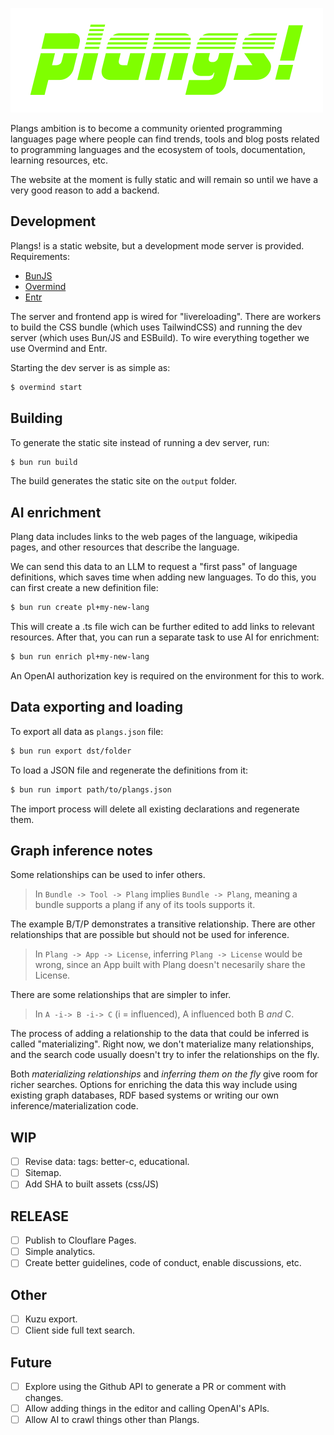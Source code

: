 ![Plangs!](packages/server/static/images/plangs-dark.svg)

Plangs ambition is to become a community oriented programming languages page where people can find trends, tools and blog posts related to programming languages and the ecosystem of tools, documentation, learning resources, etc.

The website at the moment is fully static and will remain so until we have a very good reason to add a backend.

## Development

Plangs! is a static website, but a development mode server is provided.
Requirements:

* [BunJS](https://bun.sh/)
* [Overmind](https://github.com/DarthSim/overmind)
* [Entr](https://github.com/eradman/entr)

The server and frontend app is wired for "livereloading". There are workers to build the CSS bundle (which uses TailwindCSS) and running the dev server (which uses Bun/JS and ESBuild). To wire everything together we use Overmind and Entr.

Starting the dev server is as simple as:

```sh
$ overmind start
```

## Building

To generate the static site instead of running a dev server, run:

```sh
$ bun run build
```

The build generates the static site on the `output` folder.

## AI enrichment

Plang data includes links to the web pages of the language, wikipedia pages, and other resources that describe the language.

We can send this data to an LLM to request a "first pass" of language definitions, which saves time when adding new languages. To do this, you can first create a new definition file:

```sh
$ bun run create pl+my-new-lang
```

This will create a .ts file wich can be further edited to add links to relevant resources.
After that, you can run a separate task to use AI for enrichment:

```sh
$ bun run enrich pl+my-new-lang
```

An OpenAI authorization key is required on the environment for this to work.

## Data exporting and loading

To export all data as `plangs.json` file:

```sh
$ bun run export dst/folder
```

To load a JSON file and regenerate the definitions from it:

```sh
$ bun run import path/to/plangs.json
```

The import process will delete all existing declarations and regenerate them.

## Graph inference notes

Some relationships can be used to infer others.

> In `Bundle -> Tool -> Plang` implies `Bundle -> Plang`, meaning a bundle supports a plang if any of its tools supports it.

The example B/T/P demonstrates a transitive relationship. There are other relationships that are possible but should not be used for inference.

> In `Plang -> App -> License`, inferring `Plang -> License` would be wrong, since an App built with Plang doesn't necesarily share the License.

There are some relationships that are simpler to infer.

> In `A -i-> B -i-> C` (i = influenced), A influenced both B _and_ C.

The process of adding a relationship to the data that could be inferred is called "materializing". Right now, we don't materialize many relationships, and the search code usually doesn't try to infer the relationships on the fly.

Both *materializing relationships* and *inferring them on the fly* give room for richer searches. Options for enriching the data this way include using existing graph databases, RDF based systems or writing our own inference/materialization code.

## WIP

- [ ] Revise data: tags: better-c, educational.
- [ ] Sitemap.
- [ ] Add SHA to built assets (css/JS)

## RELEASE

- [ ] Publish to Clouflare Pages.
- [ ] Simple analytics.
- [ ] Create better guidelines, code of conduct, enable discussions, etc.

## Other

- [ ] Kuzu export.
- [ ] Client side full text search.

## Future

- [ ] Explore using the Github API to generate a PR or comment with changes.
- [ ] Allow adding things in the editor and calling OpenAI's APIs.
- [ ] Allow AI to crawl things other than Plangs.